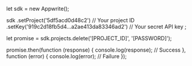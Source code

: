 let sdk = new Appwrite();

sdk
    .setProject('5df5acd0d48c2') // Your project ID
    .setKey('919c2d18fb5d4...a2ae413da83346ad2') // Your secret API key
;

let promise = sdk.projects.delete('[PROJECT_ID]', '[PASSWORD]');

promise.then(function (response) {
    console.log(response); // Success
}, function (error) {
    console.log(error); // Failure
});